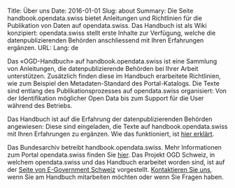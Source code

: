 Title: Über uns
Date: 2016-01-01
Slug: about
Summary: Die Seite handbook.opendata.swiss bietet Anleitungen und Richtlinien für die Publikation von Daten auf opendata.swiss. Das Handbuch ist als Wiki konzipiert: opendata.swiss stellt erste Inhalte zur Verfügung, welche die datenpublizierenden Behörden anschliessend mit Ihren Erfahrungen ergänzen.
URL:
Lang: de


Das «OGD-Handbuch» auf handbook.opendata.swiss ist eine Sammlung von Anleitungen, die datenpublizierende Behörden bei Ihrer Arbeit unterstützen. Zusätzlich finden diese im Handbuch erarbeitete Richtlinien, wie zum Beispiel den Metadaten-Standard des Portal-Katalogs. Die Texte sind entlang des Publikationsprozesses auf opendata.swiss organisiert: Von der Identifikation möglicher Open Data bis zum Support für die User während des Betriebs.

Das Handbuch ist auf die Erfahrung der datenpublizierenden Behörden angewiesen: Diese sind eingeladen, die Texte auf handbook.opendata.swiss mit Ihren Erfahrungen zu ergänzen. Wie das funktioniert, ist [hier erklärt](/de/pages/contribute).

Das Bundesarchiv betreibt handbook.opendata.swiss. Mehr Informationen zum Portal opendata.swiss finden Sie [hier](https://opendata.swiss/de/about/). Das Projekt OGD Schweiz, in welchem opendata.swiss und das Handbuch erarbeitet worden sind, ist auf der [Seite von E-Government Schweiz](https://www.egovernment.ch/de/umsetzung/e-government-schweiz-2008-2015/open-government-data-schweiz/) vorgestellt. [Kontaktieren Sie uns](mailto:opendata@bar.admin.ch), wenn Sie am Handbuch mitarbeiten möchten oder wenn Sie Fragen haben.
